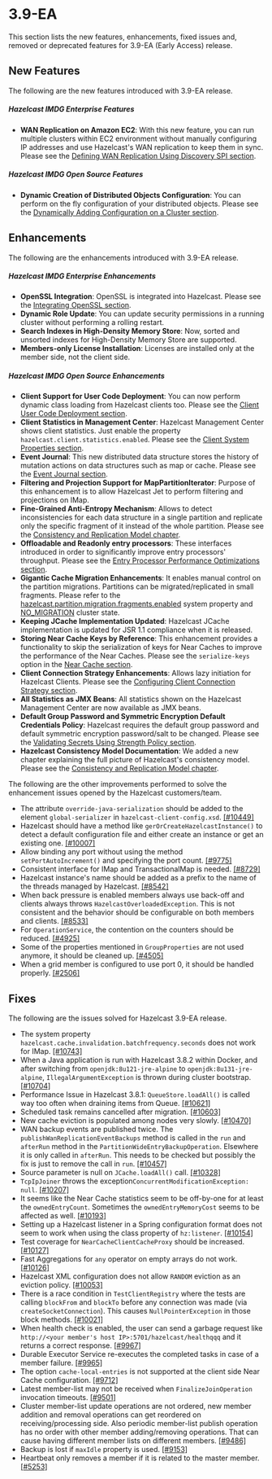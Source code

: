 # 3.9-EA

This section lists the new features, enhancements, fixed issues and, removed or deprecated features for 3.9-EA (Early Access) release.

## New Features

The following are the new features introduced with 3.9-EA release.

##### Hazelcast IMDG Enterprise Features

- **WAN Replication on Amazon EC2**: With this new feature, you can run multiple clusters within EC2 environment without manually configuring IP addresses and use Hazelcast's WAN replication to keep them in sync. Please see the [Defining WAN Replication Using Discovery SPI section](http://docs.hazelcast.org/docs/3.9-EA/manual/html-single/index.html#defining-wan-replication-using-discovery-spi).


##### Hazelcast IMDG Open Source Features

- **Dynamic Creation of Distributed Objects Configuration**: You can perform on the fly configuration of your distributed objects. Please see the [Dynamically Adding Configuration on a Cluster section](http://docs.hazelcast.org/docs/3.9-EA/manual/html-single/index.html#dynamically-adding-configuration-on-a-cluster).



## Enhancements


The following are the enhancements introduced with 3.9-EA release.

##### Hazelcast IMDG Enterprise Enhancements


- **OpenSSL Integration**: OpenSSL is integrated into Hazelcast. Please see the [Integrating OpenSSL section](http://docs.hazelcast.org/docs/3.9-EA/manual/html-single/index.html#integrating-openssl).
- **Dynamic Role Update**: You can update security permissions in a running cluster without performing a rolling restart.
- **Search Indexes in High-Density Memory Store**: Now, sorted and unsorted indexes for High-Density Memory Store are supported.
- **Members-only License Installation**: Licenses are installed only at the member side, not the client side.


##### Hazelcast IMDG Open Source Enhancements

- **Client Support for User Code Deployment**: You can now perform dynamic class loading from Hazelcast clients too. Please see the [Client User Code Deployment section](http://docs.hazelcast.org/docs/3.9-EA/manual/html-single/index.html#client-user-code-deployment-beta).
- **Client Statistics in Management Center**: Hazelcast Management Center shows client statistics. Just enable the property `hazelcast.client.statistics.enabled`. Please see the [Client System Properties section](http://docs.hazelcast.org/docs/3.9-EA/manual/html-single/index.html#client-system-properties).
- **Event Journal**: This new distributed data structure stores the history of mutation actions on data structures such as map or cache. Please see the [Event Journal section](http://docs.hazelcast.org/docs/3.9-EA/manual/html-single/index.html#event-journal).
- **Filtering and Projection Support for MapPartitionIterator**: Purpose of this enhancement is to allow Hazelcast Jet to perform filtering and projections on IMap.
- **Fine-Grained Anti-Entropy Mechanism**: Allows to detect inconsistencies for each data structure in a single partition and replicate only the specific fragment of it instead of the whole partition. Please see the [Consistency and Replication Model chapter](http://docs.hazelcast.org/docs/3.9-EA/manual/html-single/index.html#consistency-and-replication-model).
- **Offloadable and Readonly entry processors**: These interfaces introduced in order to significantly improve entry processors' throughput. Please see the [Entry Processor Performance Optimizations section](http://docs.hazelcast.org/docs/3.9-EA/manual/html-single/index.html#entry-processor-performance-optimizations).
- **Gigantic Cache Migration Enhancements**: It enables manual control on the partition migrations. Partitions can be migrated/replicated in small fragments. Please refer to the <a href="http://docs.hazelcast.org/docs/3.9/manual/html/System_Properties.html" target="_blank">hazelcast.partition.migration.fragments.enabled</a> system property and <a href="http://docs.hazelcast.org/docs/latest-development/manual/html/Management/Cluster_Utilities/Managing_Cluster_and_Member_States.html" target="_blank">NO_MIGRATION</a> cluster state.
- **Keeping JCache Implementation Updated**: Hazelcast JCache implementation is updated for JSR 1.1 compliance when it is released.
- **Storing Near Cache Keys by Reference**: This enhancement provides a functionality to skip the serialization of keys for Near Caches to improve the performance of the Near Caches. Please see the `serialize-keys` option in the [Near Cache section](http://docs.hazelcast.org/docs/3.9-EA/manual/html-single/index.html#near-cache).
- **Client Connection Strategy Enhancements**: Allows lazy initiation for Hazelcast Clients. Please see the [Configuring Client Connection Strategy section](http://docs.hazelcast.org/docs/3.9-EA/manual/html-single/index.html#configuring-client-connection-strategy).
- **All Statistics as JMX Beans**: All statistics shown on the Hazelcast Management Center  are now available as JMX beans.
- **Default Group Password and Symmetric Encryption Default Credentials Policy**: Hazelcast requires the default group password and default symmetric encryption password/salt to be changed. Please see the [Validating Secrets Using Strength Policy section](http://docs.hazelcast.org/docs/3.9-EA/manual/html-single/index.html#validating-secrets-using-strength-policy).
- **Hazelcast Consistency Model Documentation**: We added a new chapter explaining the full picture of Hazelcast's consistency model. Please see the [Consistency and Replication Model chapter](http://docs.hazelcast.org/docs/3.9-EA/manual/html-single/index.html#consistency-and-replication-model).



The following are the other improvements performed to solve the enhancement issues opened by the Hazelcast customers/team.

- The attribute `override-java-serialization` should be added to the element `global-serializer` in `hazelcast-client-config.xsd`. <a href="https://github.com/hazelcast/hazelcast/issues/10449" target="_blank">[#10449]</a>
- Hazelcast should have a method like `gerOrCreateHazelcastInstance()` to detect a default configuration file and either create an instance or get an existing one. <a href="https://github.com/hazelcast/hazelcast/issues/10007" target="_blank">[#10007]</a>
- Allow binding any port without using the method `setPortAutoIncrement()` and specifying the port count. <a href="https://github.com/hazelcast/hazelcast/issues/9775" target="_blank">[#9775]</a>
- Consistent interface for IMap and TransactionalMap is needed. <a href="https://github.com/hazelcast/hazelcast/issues/8729" target="_blank">[#8729]</a>
- Hazelcast instance's name should be added as a prefix to the name of the threads managed by Hazelcast. <a href="https://github.com/hazelcast/hazelcast/issues/8542" target="_blank">[#8542]</a>
- When back pressure is enabled members always use back-off and clients always throws `HazelcastOverloadedException`. This is not consistent and the behavior should be configurable on both members and clients. <a href="https://github.com/hazelcast/hazelcast/issues/8533" target="_blank">[#8533]</a>
- For `OperationService`, the contention on the counters should be reduced. <a href="https://github.com/hazelcast/hazelcast/issues/4925" target="_blank">[#4925]</a>
- Some of the properties mentioned in `GroupProperties` are not used anymore, it should be cleaned up. <a href="https://github.com/hazelcast/hazelcast/issues/4505" target="_blank">[#4505]</a>
- When a grid member is configured to use port 0, it should be handled properly. <a href="https://github.com/hazelcast/hazelcast/issues/2506" target="_blank">[#2506]</a>


## Fixes

The following are the issues solved for Hazelcast 3.9-EA release.

- The system property `hazelcast.cache.invalidation.batchfrequency.seconds` does not work for IMap. <a href="https://github.com/hazelcast/hazelcast/issues/10743" target="_blank">[#10743]</a>
- When a Java application is run with Hazelcast 3.8.2 within Docker, and after switching from `openjdk:8u121-jre-alpine` to `openjdk:8u131-jre-alpine`, `IllegalArgumentException` is thrown during cluster bootstrap. <a href="https://github.com/hazelcast/hazelcast/issues/10704" target="_blank">[#10704]</a>
- Performance Issue in Hazelcast 3.8.1: `QueueStore.loadAll()` is called way too often when draining items from Queue. <a href="https://github.com/hazelcast/hazelcast/issues/10621" target="_blank">[#10621]</a>
- Scheduled task remains cancelled after migration. <a href="https://github.com/hazelcast/hazelcast/issues/10603" target="_blank">[#10603]</a>
- New cache eviction is populated among nodes very slowly. <a href="https://github.com/hazelcast/hazelcast/issues/10470" target="_blank">[#10470]</a>
- WAN backup events are published twice. The `publishWanReplicationEventBackups` method is called in the `run` and `afterRun` method in the `PartitionWideEntryBackupOperation`. Elsewhere it is only called in `afterRun`. This needs to be checked but possibly the fix is just to remove the call in `run`. <a href="https://github.com/hazelcast/hazelcast/issues/10457" target="_blank">[#10457]</a>
- Source parameter is null on `JCache.loadAll()` call. <a href="https://github.com/hazelcast/hazelcast/issues/10328" target="_blank">[#10328]</a>
- `TcpIpJoiner` throws the exception`ConcurrentModificationException: null`. <a href="https://github.com/hazelcast/hazelcast/issues/10207" target="_blank">[#10207]</a>
- It seems like the Near Cache statistics seem to be off-by-one for at least the `ownedEntryCount`. Sometimes the `ownedEntryMemoryCost` seems to be affected as well. <a href="https://github.com/hazelcast/hazelcast/issues/10193" target="_blank">[#10193]</a>
- Setting up a Hazelcast listener in a Spring configuration format does not seem to work when using the class property of `hz:listener`. <a href="https://github.com/hazelcast/hazelcast/issues/10154" target="_blank">[#10154]</a>
- Test coverage for `NearCacheClientCacheProxy` should be increased. <a href="https://github.com/hazelcast/hazelcast/issues/10127" target="_blank">[#10127]</a>
- Fast Aggregations for `any` operator on empty arrays do not work. <a href="https://github.com/hazelcast/hazelcast/issues/10126" target="_blank">[#10126]</a>
- Hazelcast XML configuration does not allow `RANDOM` eviction as an eviction policy. <a href="https://github.com/hazelcast/hazelcast/issues/10053" target="_blank">[#10053]</a>
- There is a race condition in `TestClientRegistry` where the tests are calling `blockFrom` and `blockTo` before any connection was made (via `createSocketConnection`). This causes `NullPointerException` in those block methods. <a href="https://github.com/hazelcast/hazelcast/issues/10021" target="_blank">[#10021]</a>
- When health check is enabled, the user can send a garbage request like `http://<your member's host IP>:5701/hazelcast/healthqqq` and it returns a correct response. <a href="https://github.com/hazelcast/hazelcast/issues/9967" target="_blank">[#9967]</a>
- Durable Executor Service re-executes the completed tasks in case of a member failure. <a href="https://github.com/hazelcast/hazelcast/issues/9965" target="_blank">[#9965]</a>
- The option `cache-local-entries` is not supported at the client side Near Cache configuration. <a href="https://github.com/hazelcast/hazelcast/issues/9712" target="_blank">[#9712]</a>
- Latest member-list may not be received when `FinalizeJoinOperation` invocation timeouts. <a href="https://github.com/hazelcast/hazelcast/issues/9501" target="_blank">[#9501]</a>
- Cluster member-list update operations are not ordered, new member addition and removal operations can get reordered on receiving/processing side. Also periodic member-list publish operation has no order with other member adding/removing operations. That can cause having different member lists on different members. <a href="https://github.com/hazelcast/hazelcast/issues/9486" target="_blank">[#9486]</a>
- Backup is lost if `maxIdle` property is used. <a href="https://github.com/hazelcast/hazelcast/issues/9153" target="_blank">[#9153]</a>
- Heartbeat only removes a member if it is related to the master member. <a href="https://github.com/hazelcast/hazelcast/issues/5253" target="_blank">[#5253]</a>



